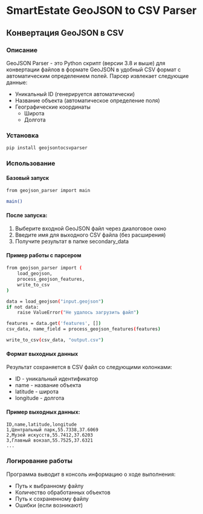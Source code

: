 # SmartEstate GeoJSON to CSV Parser
## Конвертация GeoJSON в CSV

### Описание
GeoJSON Parser - это Python скрипт (версии 3.8 и выше) для конвертации файлов в формате GeoJSON в удобный CSV формат с автоматическим определением полей. Парсер извлекает следующие данные:
- Уникальный ID (генерируется автоматически)
- Название объекта (автоматическое определение поля)
- Географические координаты
  - Широта 
  - Долгота 

### Установка
```bash
pip install geojsontocsvparser
```
### Использование
#### Базовый запуск
```bash
from geojson_parser import main

main()
```
#### После запуска:

1) Выберите входной GeoJSON файл через диалоговое окно
2) Введите имя для выходного CSV файла (без расширения)
3) Получите результат в папке secondary_data

#### Пример работы с парсером
```bash
from geojson_parser import (
    load_geojson,
    process_geojson_features,
    write_to_csv
)

data = load_geojson("input.geojson")
if not data:
    raise ValueError("Не удалось загрузить файл")

features = data.get('features', [])
csv_data, name_field = process_geojson_features(features)

write_to_csv(csv_data, "output.csv")
```
#### Формат выходных данных
Результат сохраняется в CSV файл со следующими колонками:

- ID - уникальный идентификатор
- name - название объекта
- latitude - широта
- longitude - долгота

#### Пример выходных данных:

```
ID,name,latitude,longitude
1,Центральный парк,55.7338,37.6069
2,Музей искусств,55.7412,37.6203
3,Главный вокзал,55.7525,37.6321
...
```
### Логирование работы
Программа выводит в консоль информацию о ходе выполнения:

- Путь к выбранному файлу
- Количество обработанных объектов
- Путь к сохраненному файлу
- Ошибки (если возникают)